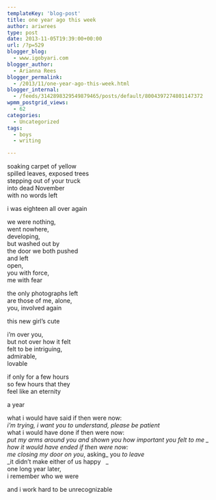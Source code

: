 ```yaml
---
templateKey: 'blog-post'
title: one year ago this week
author: ariwrees
type: post
date: 2013-11-05T19:39:00+00:00
url: /?p=529
blogger_blog:
  - www.igobyari.com
blogger_author:
  - Arianna Rees
blogger_permalink:
  - /2013/11/one-year-ago-this-week.html
blogger_internal:
  - /feeds/3142898329549879465/posts/default/8004397274801147372
wpmm_postgrid_views:
  - 62
categories:
  - Uncategorized
tags:
  - boys
  - writing

---
```

soaking carpet of yellow  
spilled leaves, exposed trees  
stepping out of your truck  
into dead November  
with no words left

i was eighteen all over again

we were nothing,  
went nowhere,  
developing,  
but washed out by  
the door we both pushed  
and left  
open,  
you with force,  
me with fear

the only photographs left  
are those of me, alone,  
you, involved again

this new girl’s cute

i’m over you,  
but not over how it felt  
felt to be intriguing,  
admirable,  
lovable

if only for a few hours  
so few hours that they  
feel like an eternity

a year

what i would have said if then were now:  
_i’m trying, i want you to understand, please be patient_  
what i would have done if then were now:  
_put my arms around you and shown you how important you felt to me _  
how it would have ended if then were now:  
me _closing my door on_ you_, asking_ you _to leave_  
_it didn’t make either of us happy   _  
one long year later,  
i remember who we were

and i work hard to be unrecognizable